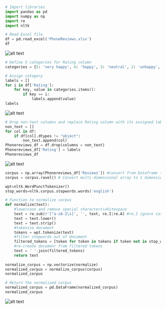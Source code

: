 ```python
# Import libraries
import pandas as pd
import numpy as np
import re
import nltk

# Read Excel file
df = pd.read_excel('PhoneReviews.xlsx')
df
```
![alt text](https://github.com/emilyngx/SocialMedia_TextMining/blob/main/Normalize%20corpus%20using%20NLTK/images/0.png)
```python
# Define 5 categories for Rating column
categories = {5: 'very happy', 4: 'happy', 3: 'neutral', 2: 'unhappy', 1: 'very unhappy'}

# Assign category
labels = []
for i in df['Rating']:
    for key, value in categories.items():
        if key == i:
            labels.append(value)
labels
```
![alt text](https://github.com/emilyngx/SocialMedia_TextMining/blob/main/Normalize%20corpus%20using%20NLTK/images/1.png)
```python
# Drop non-text columns and replace Rating column with its assigned labels
non_text = []
for col in df:
    if df[col].dtypes != "object":
        non_text.append(col)
Phonereviews_df = df.drop(columns = non_text)
Phonereviews_df['Rating'] = labels
Phonereviews_df
```
![alt text](https://github.com/emilyngx/SocialMedia_TextMining/blob/main/Normalize%20corpus%20using%20NLTK/images/2.png)
```python
corpus = np.array(Phonereviews_df['Reviews']) #convert from Dataframe to array
corpus = corpus.ravel() # Convert multi-dimensional array to 1 dimension

wpt=nltk.WordPunctTokenizer()
stop_words=nltk.corpus.stopwords.words('english')

# Function to normalize corpus
def normalize(text):
    #lowercase and remove special characters\whitespace
    text = re.sub(r'[^a-zA-Z\s]', '', text, re.I|re.A) #re.I ignore case sensitive, ASCII-only matching
    text = text.lower()
    text = text.strip()
    #tokenize document
    tokens = wpt.tokenize(text)
    #filter stopwords out of document
    filtered_tokens = [token for token in tokens if token not in stop_words]
    #re-create documenr from filtered tokens
    text = ' '.join(filtered_tokens)
    return text
    
normalize_corpus = np.vectorize(normalize)
normalized_corpus = normalize_corpus(corpus)
normalized_corpus

# Return the normalized corpus
normalized_corpus = pd.DataFrame(normalized_corpus)
normalized_corpus
```
![alt text](https://github.com/emilyngx/SocialMedia_TextMining/blob/main/Normalize%20corpus%20using%20NLTK/images/3.png)

